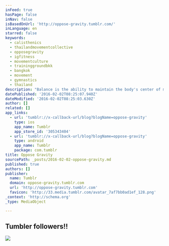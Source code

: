 ```yaml
---
inFeed: true
hasPage: false
inNav: false
isBasedOnUrl: 'http://oppose-gravity.tumblr.com/'
inLanguage: en
starred: false
keywords:
  - calisthenics
  - thailandmovementcollective
  - opposegravity
  - igfitness
  - movementculture
  - traininggroundbkk
  - bangkok
  - movement
  - gymnastics
  - thailand
description: "Balance is the ability to maintain the body's center of mass over its base of support.1 A properly functioning balance system allows humans to see clearly while moving, identify orientation with respect to gravity, determine direction and speed of movement, and make automatic postural adjustments to maintain posture and stability in various conditions and activities."
datePublished: '2016-02-02T08:25:07.940Z'
dateModified: '2016-02-02T08:25:03.630Z'
author: []
related: []
app_links:
  - url: 'tumblr://x-callback-url/blog?blogName=oppose-gravity'
    type: ios
    app_name: Tumblr
    app_store_id: '305343404'
  - url: 'tumblr://x-callback-url/blog?blogName=oppose-gravity'
    type: android
    app_name: Tumblr
    package: com.tumblr
title: Oppose Gravity
sourcePath: _posts/2016-02-02-oppose-gravity.md
published: true
authors: []
publisher:
  name: Tumblr
  domain: oppose-gravity.tumblr.com
  url: 'http://oppose-gravity.tumblr.com'
  favicon: 'http://33.media.tumblr.com/avatar_7af7bb0ad1ef_128.png'
_context: 'http://schema.org'
_type: MediaObject

---
```

<article style=""><h1>Tumbler followers!!</h1><img src="https://s3-us-west-2.amazonaws.com/the-grid-img/p/87ca064ea1d2a119c77d0d62c28b14bb9c46fece.png" /></article>